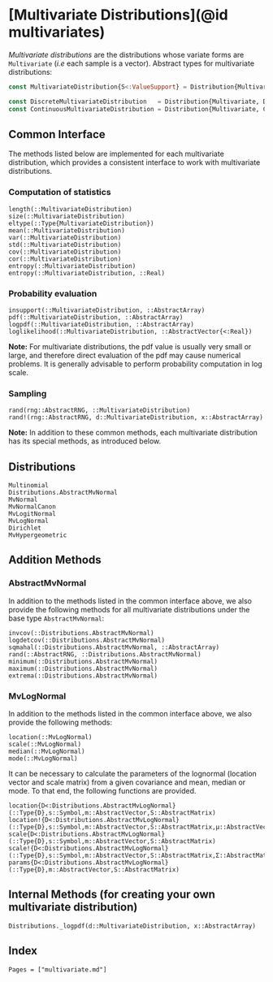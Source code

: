 # [Multivariate Distributions](@id multivariates)

*Multivariate distributions* are the distributions whose variate forms are `Multivariate` (*i.e* each sample is a vector). Abstract types for multivariate distributions:

```julia
const MultivariateDistribution{S<:ValueSupport} = Distribution{Multivariate,S}

const DiscreteMultivariateDistribution   = Distribution{Multivariate, Discrete}
const ContinuousMultivariateDistribution = Distribution{Multivariate, Continuous}
```

## Common Interface

The methods listed below are implemented for each multivariate distribution, which provides a consistent interface to work with multivariate distributions.

### Computation of statistics

```@docs
length(::MultivariateDistribution)
size(::MultivariateDistribution)
eltype(::Type{MultivariateDistribution})
mean(::MultivariateDistribution)
var(::MultivariateDistribution)
std(::MultivariateDistribution)
cov(::MultivariateDistribution)
cor(::MultivariateDistribution)
entropy(::MultivariateDistribution)
entropy(::MultivariateDistribution, ::Real)
```

### Probability evaluation

```@docs
insupport(::MultivariateDistribution, ::AbstractArray)
pdf(::MultivariateDistribution, ::AbstractArray)
logpdf(::MultivariateDistribution, ::AbstractArray)
loglikelihood(::MultivariateDistribution, ::AbstractVector{<:Real})
```
**Note:** For multivariate distributions, the pdf value is usually very small or large, and therefore direct evaluation of the pdf may cause numerical problems. It is generally advisable to perform probability computation in log scale.


### Sampling

```@docs
rand(rng::AbstractRNG, ::MultivariateDistribution)
rand!(rng::AbstractRNG, d::MultivariateDistribution, x::AbstractArray)
```

**Note:** In addition to these common methods, each multivariate distribution has its special methods, as introduced below.


## Distributions

```@docs
Multinomial
Distributions.AbstractMvNormal
MvNormal
MvNormalCanon
MvLogitNormal
MvLogNormal
Dirichlet
MvHypergeometric
```

## Addition Methods

### AbstractMvNormal

In addition to the methods listed in the common interface above, we also provide the following methods for all multivariate distributions under the base type `AbstractMvNormal`:

```@docs
invcov(::Distributions.AbstractMvNormal)
logdetcov(::Distributions.AbstractMvNormal)
sqmahal(::Distributions.AbstractMvNormal, ::AbstractArray)
rand(::AbstractRNG, ::Distributions.AbstractMvNormal)
minimum(::Distributions.AbstractMvNormal)
maximum(::Distributions.AbstractMvNormal)
extrema(::Distributions.AbstractMvNormal)
```


### MvLogNormal

In addition to the methods listed in the common interface above, we also provide the following methods:

```@docs
location(::MvLogNormal)
scale(::MvLogNormal)
median(::MvLogNormal)
mode(::MvLogNormal)
```

It can be necessary to calculate the parameters of the lognormal (location vector and scale matrix) from a given covariance and mean, median or mode. To that end, the following functions are provided.

```@docs
location{D<:Distributions.AbstractMvLogNormal}(::Type{D},s::Symbol,m::AbstractVector,S::AbstractMatrix)
location!{D<:Distributions.AbstractMvLogNormal}(::Type{D},s::Symbol,m::AbstractVector,S::AbstractMatrix,μ::AbstractVector)
scale{D<:Distributions.AbstractMvLogNormal}(::Type{D},s::Symbol,m::AbstractVector,S::AbstractMatrix)
scale!{D<:Distributions.AbstractMvLogNormal}(::Type{D},s::Symbol,m::AbstractVector,S::AbstractMatrix,Σ::AbstractMatrix)
params{D<:Distributions.AbstractMvLogNormal}(::Type{D},m::AbstractVector,S::AbstractMatrix)
```

## Internal Methods (for creating your own multivariate distribution)

```@docs
Distributions._logpdf(d::MultivariateDistribution, x::AbstractArray)
```

## Index

```@index
Pages = ["multivariate.md"]
```
